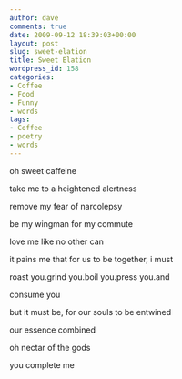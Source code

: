 ```yaml
---
author: dave
comments: true
date: 2009-09-12 18:39:03+00:00
layout: post
slug: sweet-elation
title: Sweet Elation
wordpress_id: 158
categories:
- Coffee
- Food
- Funny
- words
tags:
- Coffee
- poetry
- words
---
```


oh sweet caffeine

take me to a heightened alertness

remove my fear of narcolepsy

be my wingman for my commute

love me like no other can  

it pains me that for us to be together, 
i must  

roast you.grind you.boil you.press you.and

consume you  


but it must be, for our souls to be entwined

our essence combined  

oh nectar of the gods  

you complete me


